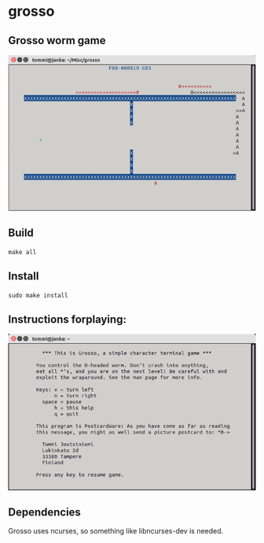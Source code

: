 # grosso

## Grosso worm game

![alt text](https://github.com/tommijoutsiniemi/grosso/blob/main/misc/grosso-ss.png?raw=true)

## Build
	make all

## Install
	sudo make install

## Instructions forplaying:

![alt text](https://github.com/tommijoutsiniemi/grosso/blob/main/misc/grosso-help.png?raw=true)

## Dependencies
Grosso uses ncurses, so something like libncurses-dev is needed.

